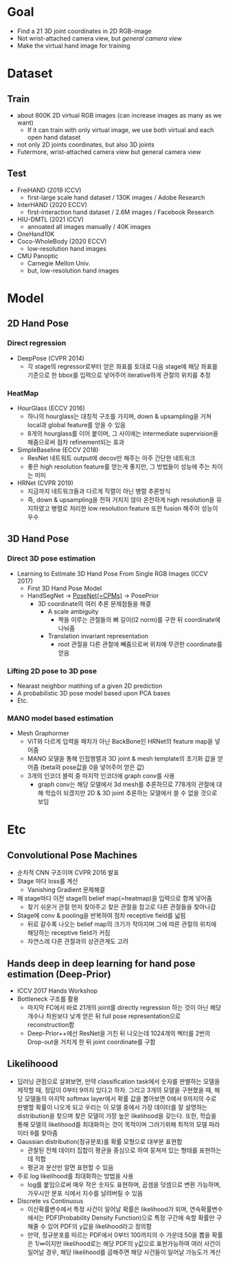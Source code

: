 # Goal
  - Find a 21 3D joint coordinates in 2D RGB-image
  - Not wrist-attached camera view, but *general camera view*
  - Make the virtual hand image for training

# Dataset
## Train
- about 800K 2D virtual RGB images (can increase images as many as we want)
  - If it can train with only virtual image, we use both virtual and each open hand dataset
- not only 2D joints coordinates, but also 3D joints
- Futermore, wrist-attached camera view but general camera view
## Test
- FreiHAND (2019 ICCV) 
	- first-large scale hand dataset / 130K images / Adobe Research 
- InterHAND (2020 ECCV) 
	- first-interaction hand dataset / 2.6M images / Facebook Research 
- HIU-DMTL (2021 ICCV) 
	- annoated all images manually / 40K images 
- OneHand10K 
- Coco-WholeBody (2020 ECCV) 
	- low-resolution hand images 
- CMU Panoptic 
	- Carnegie Mellon Univ. 
	- but, low-resolution hand images 

# Model
## 2D Hand Pose
### Direct regression
- DeepPose (CVPR 2014)
	- 각 stage의 regressor로부터 얻은 좌표를 토대로 다음 stage에 해당 좌표를 기준으로 한 bbox를 입력으로 넣어주어 iterative하게 관절의 위치를 추정
### HeatMap
- HourGlass (ECCV 2016)
	- 하나의 hourglass는 대칭적 구조를 가지며, down & upsampling을 거쳐 local과 global feature를 얻을 수 있음
	- 8개의 hourglass를 이어 붙이며, 그 사이에는 intermediate supervision을 해줌으로써 점차 refinement되는 효과
- SimpleBaseline (ECCV 2018)
	- ResNet 네트워트 output에 decov만 해주는 아주 간단한 네트워크
	- 좋은 high resolution feature를 얻는게 좋지만, 그 방법들이 성능에 주는 차이는 미미
- HRNet (CVPR 2019)
	- 지금까지 네트워크들과 다르게 직렬이 아닌 병렬 추론방식
	- 즉, down & upsampling을 전혀 거치지 않아 온전하게 high resolution을 유지하였고 병렬로 처리한 low resolution feature 또한 fusion 해주어 성능이 우수

## 3D Hand Pose
### Direct 3D pose estimation
- Learning to Estimate 3D Hand Pose From Single RGB Images (ICCV 2017)
  - First 3D Hand Pose Model
  - HandSegNet -> [PoseNet(=CPMs)](#convolutional-pose-machines) -> PosePrior
	- 3D coordinate의 여러 추론 문제점들을 해결
		- A scale ambiguity 
			- 짝을 이루는 관절들의 뼈 길이(l2 norm)를 구한 뒤 coordinate에 나눠줌
		- Translation invariant representation
			- root 관절을 다른 관절에 빼줌으로써 위치에 무관한 coordinate를 얻음
### Lifting 2D pose to 3D pose
-  Nearast neighbor matihing of a given 2D prediction
-  A probabilistic 3D pose model based upon PCA bases
-  Etc.				
### MANO model based estimation
- Mesh Graphormer
	- ViT와 다르게 입력을 패치가 아닌 BackBone인 HRNet의 feature map을 넣어줌
	- MANO 모델을 통해 인접행렬과 3D joint & mesh template의 초기화 값을 얻어줌 (beta와 pose값을 0을 넣어주어 얻은 값)
	- 3개의 인코더 블럭 중 마지막 인코더에 graph conv를 사용
		- graph conv는 해당 모델에서 3d mesh를 추론하므로 778개의 관절에 대해 학습이 되겠지만 2D & 3D joint 추론하는 모델에서 쓸 수 없을 것으로 보임



# Etc
## Convolutional Pose Machines
- 순차적 CNN 구조이며 CVPR 2016 발표
- Stage 마다 loss를 계산 
  - Vanishing Gradient 문제해결
- 매 stage마다 이전 stage의 belief map(=heatmap)을 입력으로 함께 넣어줌
  - 찾기 쉬운거 관절 먼저 찾아주고 찾은 관절을 참고로 다른 관절들을 찾아나감
- Stage에 conv & pooling을 반복하여 점차 receptive field를 넓힘
	- 뒤로 갈수록 나오는 belief map의 크기가 작아지며 그에 따른 관절의 위치에 해당하는 receptive field가 커짐
  - 자연스레 다른 관절과의 상관관계도 고려
## Hands deep in deep learning for hand pose estimation (Deep-Prior)
- ICCV 2017 Hands Workshop
- Bottleneck 구조를 활용
	- 마지막 FC에서 바로 21개의 joint를 directly regression 하는 것이 아닌 해당 개수나 차원보다 낮게 얻은 뒤 full pose representation으로 reconstruction함
	- Deep-Prior++에선 ResNet을 거친 뒤 나오는데 1024개의 벡터를 2번의 Drop-out을 거치게 한 뒤 joint coordinate를 구함
## Likelihoood
- 딥러닝 관점으로 살펴보면, 만약 classification task에서 숫자를 판별하는 모델을 제작할 때, 정답이 0부터 9까지 있다고 하자. 그리고 3개의 모델을 구현했을 때, 해당 모델들의 마지막 softmax layer에서 확률 값을 뽑아보면 0에서 9까지의 수로 판별할 확률이 나오게 되고 우리는 이 모델 중에서 가장 데이터를 잘 설명하는 distribution을 찾으며 찾은 모델이 가장 높은 likelihood을 갖는다. 또한, 학습을 통해 모델의 likelihood를 최대화하는 것이 목적이며 그러기위해 최적의 모델 파라미터 θ를 찾아줌
- Gaussian distribution(정규분포)를 확률 모형으로 대부분 표현함
	- 관찰된 전체 데이터 집합이 평균을 중심으로 하여 뭉쳐져 있는 형태를 표현하는데 적합
	- 평균과 분산만 알면 표현할 수 있음
- 주로 log likelihood를 최대화하는 방법을 사용
	- log를 붙임으로써 매우 작은 숫자도 표현하며, 곱셈을 덧셈으로 변환 가능하며, 가우시안 분포 식에서 지수를 날려버릴 수 있음
- Discrete vs Continuous
	- 이산확률변수에서 특정 사건이 일어날 확률은 likelihood가 되며, 연속확률변수에서는 PDF(Probability Density Function)으로 특정 구간에 속할 확률만 구해줄 수 있어 PDF의 y값을 likelihood라고 정의함
	- 만약, 정규분포를 따르는 PDF에서 0부터 100까지의 수 가운데 50을 뽑을 확률은 1/∞이지만 likelihood로는 해당 PDF의 y값으로 표현가능하여 여러 사건이 일어날 경우, 해당 likelihood를 곱해주면 해당 사건들이 일어날 가능도가 계산
